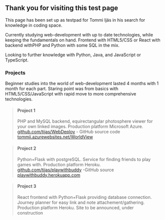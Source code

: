 ## Thank you for visiting this test page

This page has been set up as testpad for Tommi Ijäs in his search for knowledge in coding space.

Currently studying web-development with up to date technologies, while keeping the fundamentals on hand. Frontend with HTML5/CSS or React with backend withPHP and Python with some SQL in the mix.

Looking to further knowledge with Python, Java, and JavaScript or TypeScript.

### Projects

Beginner studies into the world of web-development lasted 4 months with 1 month for each part. Staring point was from basics with HTML5/CSS/JavaScript with rapid move to more comprehensive technologies.

>#### Project 1
>PHP and MySQL backend, equirectangular photosphere viewer for your own linked images.
>Production platform Microsoft Azure.
>[github.com/tijas/WebDeploy](https://github.com/tijas/WebDeploy) - GitHub source code
>[tommii.azurewebsites.net/WorldView](https://tommii.azurewebsites.net/WorldView)


>#### Project 2
>Python+Flask with postgreSQL. Service for finding friends to play games with.
>Production platform Heroku.
>[github.com/tijas/playwithbuddy](https://github.com/tijas/playwithbuddy) -GitHub source
>[playwithbuddy.herokuapp.com](https://playwithbuddy.herokuapp.com/)


>#### Project 3
>React frontend with Python+Flask providing database connection. Journey planner for easy link and note attachement/gathering.
>Production platform Heroku.
>Site to be announced, under construction

